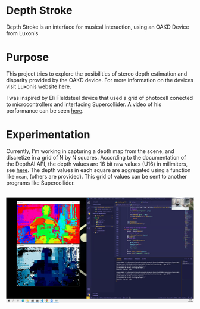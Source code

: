 # Depth Stroke
Depth Stroke is an interface for musical interaction, using an OAKD Device from Luxonis

# Purpose
This project tries to explore the posibilities of stereo depth estimation and disparity provided by the OAKD device. For more information on the devices visit Luxonis website [here](https://docs.luxonis.com/en/latest/pages/products/bw1098obc/).

I was inspired by Eli FIeldsteel device that used a grid of photocell conected to microcontrollers and interfacing Supercollider. A video of his performance can be seen [here](https://www.youtube.com/watch?v=k8N0iMYd9H8&ab_channel=EliFieldsteel).

# Experimentation
Currently, I'm working in capturing a depth map from the scene, and discretize in a grid of N by N squares. According to the documentation of the DepthAI API, the depth values are 16 bit raw values (U16) in milimiters, see [here](https://docs.luxonis.com/projects/api/en/latest/components/nodes/stereo_depth/). The depth values in each square are aggregated using a function like ```mean```, (others are provided). This grid of values can be sent to another programs like Supercollider.

&nbsp;
<img src="img/Frame-01049.png"
     alt="Depth Map and Discretized Grid"
     style="float: left; margin-right: 10px;" />
&nbsp;